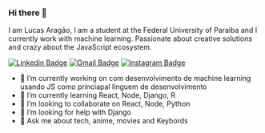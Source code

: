 ### Hi there 👋

<!--
**lucaasaragao/lucaasaragao** is a ✨ _special_ ✨ repository because its `README.md` (this file) appears on your GitHub profile.
-->
I am Lucas Aragão, I am a student at the Federal University of Paraiba and I currently work with machine learning. Passionate about creative solutions and crazy about the JavaScript ecosystem.

[![Linkedin Badge](https://img.shields.io/badge/-LucasAragao-blue?style=flat-square&logo=Linkedin&logoColor=white&link=https://www.linkedin.com/in/lucas-aragao-magno/)](https://www.linkedin.com/in/lucas-aragao-magno/)
[![Gmail Badge](https://img.shields.io/badge/-lucas.magno@dcx.ufpb.br-c14438?style=flat-square&logo=Gmail&logoColor=white&link=mailto:lucas.magno@dcx.ufpb.br)](mailto:lucas.magno@dcx.ufpb.br)
[![Instagram Badge](https://img.shields.io/badge/-LucaasAragao1-blue?style=flat-square&logo=Instagram&logoColor=white&link=https://www.instagram.com/lucaasaragao1/)](https://www.instagram.com/lucaasaragao1/)

- 🔭 I’m currently working on com desenvolvimento de machine learning usando JS como princiapal linguem de desenvolvimento
- 🌱 I’m currently learning React, Node, Django, R
- 👯 I’m looking to collaborate on React, Node, Python
- 🤔 I’m looking for help with Django 
- 💬 Ask me about tech, anime, movies and Keybords
